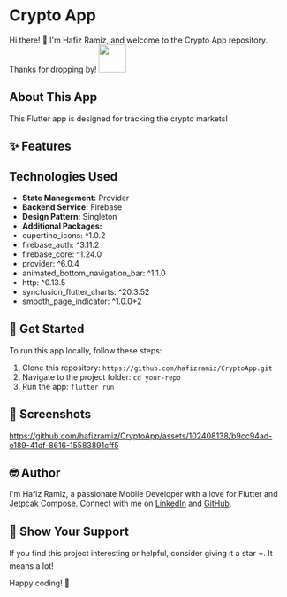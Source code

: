 
# Crypto App

Hi there! 👋 I'm Hafiz Ramiz, and welcome to the Crypto App repository. Thanks for dropping by! <img src="https://user-images.githubusercontent.com/102408138/181803992-c16d979a-e758-425b-8561-45bdf4fd04ec.gif" width="50" height="50" />

## About This App

This Flutter app is designed for tracking the crypto markets!

## ✨ Features


## Technologies Used

- **State Management:** Provider
- **Backend Service:** Firebase 
- **Design Pattern:** Singleton
- **Additional Packages:**
- cupertino_icons: ^1.0.2
- firebase_auth: ^3.11.2
- firebase_core: ^1.24.0
- provider: ^6.0.4
- animated_bottom_navigation_bar: ^1.1.0
- http: ^0.13.5
- syncfusion_flutter_charts: ^20.3.52
- smooth_page_indicator: ^1.0.0+2


## 🚀 Get Started

To run this app locally, follow these steps:

1. Clone this repository: `https://github.com/hafizramiz/CryptoApp.git`
2. Navigate to the project folder:  `cd your-repo`
3. Run the app: `flutter run`

## 📸 Screenshots
https://github.com/hafizramiz/CryptoApp/assets/102408138/b9cc94ad-e189-41df-8616-15583891cff5


## 🤓 Author

I'm Hafiz Ramiz, a passionate Mobile Developer with a love for Flutter and Jetpcak Compose. 
Connect with me on [LinkedIn](https://www.linkedin.com/in/hafizramiz/) and [GitHub](https://github.com/hafizramiz).

## 🌟 Show Your Support

If you find this project interesting or helpful, consider giving it a star ⭐️. It means a lot!

Happy coding! 🚀

